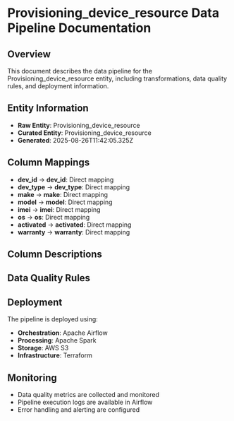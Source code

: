 # Provisioning_device_resource Data Pipeline Documentation

## Overview
This document describes the data pipeline for the Provisioning_device_resource entity, including transformations, data quality rules, and deployment information.

## Entity Information
- **Raw Entity**: Provisioning_device_resource
- **Curated Entity**: Provisioning_device_resource
- **Generated**: 2025-08-26T11:42:05.325Z

## Column Mappings
- **dev_id** → **dev_id**: Direct mapping
- **dev_type** → **dev_type**: Direct mapping
- **make** → **make**: Direct mapping
- **model** → **model**: Direct mapping
- **imei** → **imei**: Direct mapping
- **os** → **os**: Direct mapping
- **activated** → **activated**: Direct mapping
- **warranty** → **warranty**: Direct mapping

## Column Descriptions


## Data Quality Rules


## Deployment
The pipeline is deployed using:
- **Orchestration**: Apache Airflow
- **Processing**: Apache Spark
- **Storage**: AWS S3
- **Infrastructure**: Terraform

## Monitoring
- Data quality metrics are collected and monitored
- Pipeline execution logs are available in Airflow
- Error handling and alerting are configured